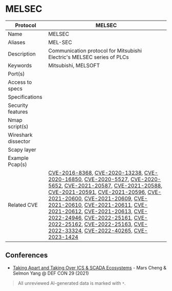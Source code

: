 # MELSEC

| Protocol | MELSEC |
|---|---|
| Name | MELSEC |
| Aliases | MEL-SEC |
| Description | Communication protocol for Mitsubishi Electric's MELSEC series of PLCs |
| Keywords | Mitsubishi, MELSOFT |
| Port(s) |  |
| Access to specs |  |
| Specifications |  |
| Security features |  |
| Nmap script(s) |  |
| Wireshark dissector |  |
| Scapy layer |  |
| Example Pcap(s) |  |
| Related CVE | [CVE-2016-8368](https://nvd.nist.gov/vuln/detail/CVE-2016-8368), [CVE-2020-13238](https://nvd.nist.gov/vuln/detail/CVE-2020-13238), [CVE-2020-16850](https://nvd.nist.gov/vuln/detail/CVE-2020-16850), [CVE-2020-5527](https://nvd.nist.gov/vuln/detail/CVE-2020-5527), [CVE-2020-5652](https://nvd.nist.gov/vuln/detail/CVE-2020-5652), [CVE-2021-20587](https://nvd.nist.gov/vuln/detail/CVE-2021-20587), [CVE-2021-20588](https://nvd.nist.gov/vuln/detail/CVE-2021-20588), [CVE-2021-20591](https://nvd.nist.gov/vuln/detail/CVE-2021-20591), [CVE-2021-20596](https://nvd.nist.gov/vuln/detail/CVE-2021-20596), [CVE-2021-20600](https://nvd.nist.gov/vuln/detail/CVE-2021-20600), [CVE-2021-20609](https://nvd.nist.gov/vuln/detail/CVE-2021-20609), [CVE-2021-20610](https://nvd.nist.gov/vuln/detail/CVE-2021-20610), [CVE-2021-20611](https://nvd.nist.gov/vuln/detail/CVE-2021-20611), [CVE-2021-20612](https://nvd.nist.gov/vuln/detail/CVE-2021-20612), [CVE-2021-20613](https://nvd.nist.gov/vuln/detail/CVE-2021-20613), [CVE-2022-24946](https://nvd.nist.gov/vuln/detail/CVE-2022-24946), [CVE-2022-25161](https://nvd.nist.gov/vuln/detail/CVE-2022-25161), [CVE-2022-25162](https://nvd.nist.gov/vuln/detail/CVE-2022-25162), [CVE-2022-25163](https://nvd.nist.gov/vuln/detail/CVE-2022-25163), [CVE-2022-33324](https://nvd.nist.gov/vuln/detail/CVE-2022-33324), [CVE-2022-40265](https://nvd.nist.gov/vuln/detail/CVE-2022-40265), [CVE-2023-1424](https://nvd.nist.gov/vuln/detail/CVE-2023-1424) |

## Conferences
- [Taking Apart and Taking Over ICS & SCADA Ecosystems](https://www.youtube.com/watch?v=L0w_aE4jRFw) - Mars Cheng & Selmon Yang @ DEF CON 29 (2021)

> All unreviewed AI-generated data is marked with `*`.
